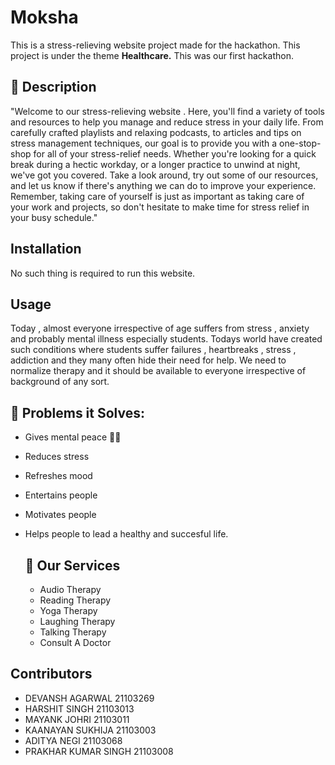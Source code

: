 # Moksha  
This is a stress-relieving website project made for the hackathon. 
This project is under the theme **Healthcare.**
This was our first hackathon.

## 📃 Description 
"Welcome to our stress-relieving website . Here, you'll find a variety of tools and resources to help you manage and reduce stress in your daily life. From carefully crafted playlists and relaxing podcasts, to articles and tips on stress management techniques, our goal is to provide you with a one-stop-shop for all of your stress-relief needs. Whether you're looking for a quick break during a hectic workday, or a longer practice to unwind at night, we've got you covered. Take a look around, try out some of our resources, and let us know if there's anything we can do to improve your experience. Remember, taking care of yourself is just as important as taking care of your work and projects, so don't hesitate to make time for stress relief in your busy schedule."

## Installation
 No such thing is required to run this website.
 
 ## Usage
 Today , almost everyone irrespective of age suffers from stress , anxiety and probably mental illness especially students. Todays world have created such conditions where students suffer failures , heartbreaks , stress , addiction and they many often hide their need for help. We need to normalize therapy and it should be available to everyone irrespective of background of any sort.

  ## 🔎 Problems it Solves: <a name = "problem_statement"></a>
- Gives mental peace 🧘‍♀️
- Reduces stress
- Refreshes mood
- Entertains people
- Motivates people
- Helps people to lead a healthy and succesful life.

  ## 💼 Our Services <a name = "services"></a>
  - Audio Therapy
  - Reading Therapy
  - Yoga Therapy
  - Laughing Therapy
  - Talking Therapy
  - Consult A Doctor

## Contributors
 - DEVANSH AGARWAL 21103269
 - HARSHIT SINGH 21103013
 - MAYANK JOHRI 21103011
 - KAANAYAN SUKHIJA 21103003
 - ADITYA NEGI 21103068
 - PRAKHAR KUMAR SINGH 21103008

